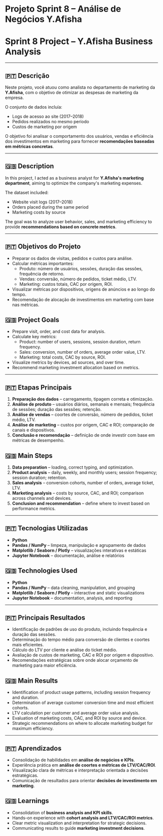 # Projeto Sprint 8 – Análise de Negócios Y.Afisha  
# Sprint 8 Project – Y.Afisha Business Analysis  

---

## 🇵🇹 Descrição  
Neste projeto, você atuou como analista no departamento de marketing da **Y.Afisha**, com o objetivo de otimizar as despesas de marketing da empresa.  

O conjunto de dados incluía:  
- Logs de acesso ao site (2017–2018)  
- Pedidos realizados no mesmo período  
- Custos de marketing por origem  

O objetivo foi analisar o comportamento dos usuários, vendas e eficiência dos investimentos em marketing para fornecer **recomendações baseadas em métricas concretas**.  

---

## 🇬🇧 Description  
In this project, I acted as a business analyst for **Y.Afisha's marketing department**, aiming to optimize the company's marketing expenses.  

The dataset included:  
- Website visit logs (2017–2018)  
- Orders placed during the same period  
- Marketing costs by source  

The goal was to analyze user behavior, sales, and marketing efficiency to provide **recommendations based on concrete metrics**.  

---

## 🇵🇹 Objetivos do Projeto  
- Preparar os dados de visitas, pedidos e custos para análise.  
- Calcular métricas importantes:  
  - Produto: número de usuários, sessões, duração das sessões, frequência de retorno.  
  - Vendas: conversão, número de pedidos, ticket médio, LTV.  
  - Marketing: custos totais, CAC por origem, ROI.  
- Visualizar métricas por dispositivos, origens de anúncios e ao longo do tempo.  
- Recomendação de alocação de investimentos em marketing com base nas métricas.  

## 🇬🇧 Project Goals  
- Prepare visit, order, and cost data for analysis.  
- Calculate key metrics:  
  - Product: number of users, sessions, session duration, return frequency.  
  - Sales: conversion, number of orders, average order value, LTV.  
  - Marketing: total costs, CAC by source, ROI.  
- Visualize metrics by devices, ad sources, and over time.  
- Recommend marketing investment allocation based on metrics.  

---

## 🇵🇹 Etapas Principais  
1. **Preparação dos dados** – carregamento, tipagem correta e otimização.  
2. **Análise de produto** – usuários diários, semanais e mensais; frequência de sessões; duração das sessões; retenção.  
3. **Análise de vendas** – coortes de conversão, número de pedidos, ticket médio, LTV.  
4. **Análise de marketing** – custos por origem, CAC e ROI; comparação de canais e dispositivos.  
5. **Conclusão e recomendação** – definição de onde investir com base em métricas de desempenho.  

## 🇬🇧 Main Steps  
1. **Data preparation** – loading, correct typing, and optimization.  
2. **Product analysis** – daily, weekly, and monthly users; session frequency; session duration; retention.  
3. **Sales analysis** – conversion cohorts, number of orders, average ticket, LTV.  
4. **Marketing analysis** – costs by source, CAC, and ROI; comparison across channels and devices.  
5. **Conclusion and recommendation** – define where to invest based on performance metrics.  

---

## 🇵🇹 Tecnologias Utilizadas  
- **Python**  
- **Pandas / NumPy** – limpeza, manipulação e agrupamento de dados  
- **Matplotlib / Seaborn / Plotly** – visualizações interativas e estáticas  
- **Jupyter Notebook** – documentação, análise e relatórios  

## 🇬🇧 Technologies Used  
- **Python**  
- **Pandas / NumPy** – data cleaning, manipulation, and grouping  
- **Matplotlib / Seaborn / Plotly** – interactive and static visualizations  
- **Jupyter Notebook** – documentation, analysis, and reporting  

---

## 🇵🇹 Principais Resultados  
- Identificação de padrões de uso do produto, incluindo frequência e duração das sessões.  
- Determinação do tempo médio para conversão de clientes e coortes mais eficientes.  
- Cálculo do LTV por cliente e análise do ticket médio.  
- Avaliação de custos de marketing, CAC e ROI por origem e dispositivo.  
- Recomendações estratégicas sobre onde alocar orçamento de marketing para maior eficiência.  

## 🇬🇧 Main Results  
- Identification of product usage patterns, including session frequency and duration.  
- Determination of average customer conversion time and most efficient cohorts.  
- LTV calculation per customer and average order value analysis.  
- Evaluation of marketing costs, CAC, and ROI by source and device.  
- Strategic recommendations on where to allocate marketing budget for maximum efficiency.  

---

## 🇵🇹 Aprendizados  
- Consolidação de habilidades em **análise de negócios e KPIs**.  
- Experiência prática em **análise de coortes e métricas de LTV/CAC/ROI**.  
- Visualização clara de métricas e interpretação orientada a decisões estratégicas.  
- Comunicação de resultados para orientar **decisões de investimento em marketing**.  

## 🇬🇧 Learnings  
- Consolidation of **business analysis and KPI skills**.  
- Hands-on experience with **cohort analysis and LTV/CAC/ROI metrics**.  
- Clear metric visualization and interpretation for strategic decisions.  
- Communicating results to guide **marketing investment decisions**.  
